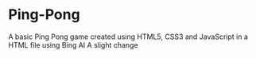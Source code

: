 # Ping-Pong
A basic Ping Pong game created using HTML5, CSS3 and JavaScript in a HTML file using Bing AI
A slight change
